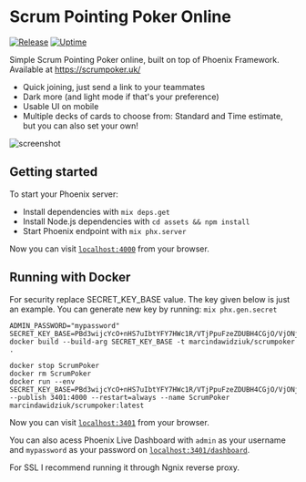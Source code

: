 # Scrum Pointing Poker Online
[![Release](https://github.com/marcindawidziuk/scrumpoker/workflows/Release/badge.svg)](https://github.com/marcindawidziuk/scrumpoker/actions?query=workflow%3A%22Elixir+CI%22) [![Uptime](https://stats.uptimerobot.com/assets/img/uptime-logo.png)](https://stats.uptimerobot.com/wnzXlSL0Dr)  


Simple Scrum Pointing Poker online, built on top of Phoenix Framework. Available at
https://scrumpoker.uk/

 * Quick joining, just send a link to your teammates
 * Dark more (and light mode if that's your preference) 
 * Usable UI on mobile
 * Multiple decks of cards to choose from: Standard and Time estimate, but you can also set your own!

![screenshot](https://i.imgur.com/4TA5pby.png)
## Getting started

To start your Phoenix server:

  * Install dependencies with `mix deps.get`
  * Install Node.js dependencies with `cd assets && npm install`
  * Start Phoenix endpoint with `mix phx.server`

Now you can visit [`localhost:4000`](http://localhost:4000) from your browser.

## Running with Docker

For security replace SECRET_KEY_BASE value. The key given below is just an example.
You can generate new key by running: ```mix phx.gen.secret```

```
ADMIN_PASSWORD="mypassword" SECRET_KEY_BASE=PBd3wijcYcO+nHS7uIbtYFY7HWc1R/VTjPpuFzeZDUBH4CGjO/VjONjr2WdI7utG docker build --build-arg SECRET_KEY_BASE -t marcindawidziuk/scrumpoker .

docker stop ScrumPoker
docker rm ScrumPoker
docker run --env SECRET_KEY_BASE=PBd3wijcYcO+nHS7uIbtYFY7HWc1R/VTjPpuFzeZDUBH4CGjO/VjONjr2WdI7utG --publish 3401:4000 --restart=always --name ScrumPoker marcindawidziuk/scrumpoker:latest
```

Now you can visit [`localhost:3401`](http://localhost:3401) from your browser. 

You can also acess Phoenix Live Dashboard with ```admin``` as your username and ```mypassword``` as your password on [`localhost:3401/dashboard`](http://localhost:3401/dashboard).  

For SSL I recommend running it through Ngnix reverse proxy. 
